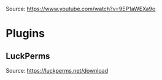 Source: https://www.youtube.com/watch?v=9EP1aWEXa9o

# Plugins
## LuckPerms
Source: https://luckperms.net/download